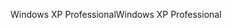 <span data-ttu-id="03711-101">Windows XP Professional</span><span class="sxs-lookup"><span data-stu-id="03711-101">Windows XP Professional</span></span>
